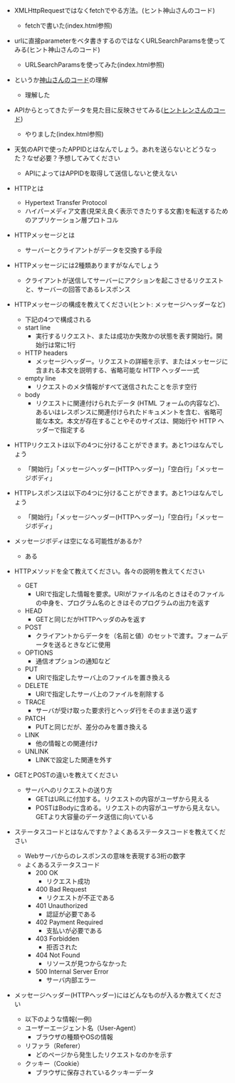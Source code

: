- XMLHttpRequestではなくfetchでやる方法。(ヒント神山さんのコード)
  - fetchで書いた(index.html参照)
- urlに直接parameterをベタ書きするのではなくURLSearchParamsを使ってみる(ヒント神山さんのコード)
  - URLSearchParamsを使ってみた(index.html参照)
- というか[神山さんのコード][link1]の理解
  - 理解した
- APIからとってきたデータを見た目に反映させてみる([ヒントレンさんのコード][link2])
  - やりました(index.html参照)
- 天気のAPIで使ったAPPIDとはなんでしょう。あれを送らないとどうなった？なぜ必要？予想してみてください
  - APIによってはAPPIDを取得して送信しないと使えない

- HTTPとは
  - Hypertext Transfer Protocol
  - ハイパーメディア文書(見栄え良く表示できたりする文書)を転送するためのアプリケーション層プロトコル
- HTTPメッセージとは
  - サーバーとクライアントがデータを交換する手段
- HTTPメッセージには2種類ありますがなんでしょう
  - クライアントが送信してサーバーにアクションを起こさせるリクエストと、サーバーの回答であるレスポンス
- HTTPメッセージの構成を教えてください(ヒント: メッセージヘッダーなど)
  - 下記の4つで構成される
  - start line
    - 実行するリクエスト、または成功か失敗かの状態を表す開始行。開始行は常に1行
  - HTTP headers
    - メッセージヘッダー。リクエストの詳細を示す、またはメッセージに含まれる本文を説明する、省略可能な HTTP ヘッダー一式
  - empty line
    - リクエストのメタ情報がすべて送信されたことを示す空行
  - body
    - リクエストに関連付けられたデータ (HTML フォームの内容など)、あるいはレスポンスに関連付けられたドキュメントを含む、省略可能な本文。本文が存在することやそのサイズは、開始行や HTTP ヘッダーで指定する
- HTTPリクエストは以下の4つに分けることができます。あと1つはなんでしょう
  - 「開始行」「メッセージヘッダー(HTTPヘッダー)」「空白行」「メッセージボディ」
- HTTPレスポンスは以下の4つに分けることができます。あと1つはなんでしょう
  - 「開始行」「メッセージヘッダー(HTTPヘッダー)」「空白行」「メッセージボディ」
- メッセージボディは空になる可能性があるか?
  - ある
- HTTPメソッドを全て教えてください。各々の説明を教えてください
  - GET
    - URIで指定した情報を要求。URIがファイル名のときはそのファイルの中身を、プログラム名のときはそのプログラムの出力を返す
  - HEAD
    - GETと同じだがHTTPヘッダのみを返す
  - POST
    - クライアントからデータを（名前と値）のセットで渡す。フォームデータを送るときなどに使用
  - OPTIONS
    - 通信オプションの通知など
  - PUT
    - URIで指定したサーバ上のファイルを置き換える
  - DELETE
    - URIで指定したサーバ上のファイルを削除する
  - TRACE
    - サーバが受け取った要求行とヘッダ行をそのまま送り返す
  - PATCH
    - PUTと同じだが、差分のみを置き換える
  - LINK
    - 他の情報との関連付け
  - UNLINK
    - LINKで設定した関連を外す
- GETとPOSTの違いを教えてください
  - サーバへのリクエストの送り方
    - GETはURLに付加する。リクエストの内容がユーザから見える
    - POSTはBodyに含める。リクエストの内容がユーザから見えない。GETより大容量のデータ送信に向いている
- ステータスコードとはなんですか？よくあるステータスコードを教えてください
  - Webサーバからのレスポンスの意味を表現する3桁の数字
  - よくあるステータスコード
    - 200 OK
      - リクエスト成功
    - 400 Bad Request
      - リクエストが不正である
    - 401 Unauthorized
      - 認証が必要である
    - 402 Payment Required  
      - 支払いが必要である
    - 403 Forbidden
      - 拒否された
    - 404 Not Found  
      - リソースが見つからなかった
    - 500 Internal Server Error
      - サーバ内部エラー
- メッセージヘッダー(HTTPヘッダー)にはどんなものが入るか教えてください
  - 以下のような情報(一例)
  - ユーザーエージェント名（User-Agent）
    - ブラウザの種類やOSの情報
  - リファラ（Referer）
    - どのページから発生したリクエストなのかを示す
  - クッキー（Cookie）
    - ブラウザに保存されているクッキーデータ


[link1]:https://github.com/MtDeity/ajax_weather/pull/1/files
[link2]:https://github.com/necocoa/weather_get/pull/1/files

